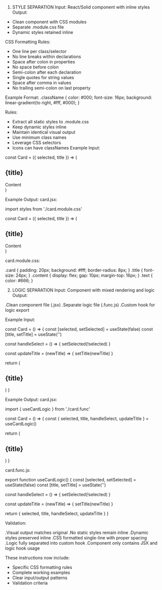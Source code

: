 1. STYLE SEPARATION
Input: React/Solid component with inline styles
Output: 
- Clean component with CSS modules
- Separate .module.css file
- Dynamic styles retained inline

CSS Formatting Rules:
- One line per class/selector
- No line breaks within declarations
- Space after colon in properties
- No space before colon
- Semi-colon after each declaration 
- Single quotes for string values
- Space after comma in values
- No trailing semi-colon on last property

Example Format:
.className { color: #000; font-size: 16px; background: linear-gradient(to right, #fff, #000); }

Rules:
- Extract all static styles to .module.css
- Keep dynamic styles inline
- Maintain identical visual output
- Use minimum class names
- Leverage CSS selectors
- Icons can have classNames
Example Input:


const Card = ({ selected, title }) => (
  <div style={{ padding: '20px', background: '#fff', borderRadius: '8px' }}>
    <h2 style={{ fontSize: '24px', color: selected ? 'blue' : 'black' }}>{title}</h2>
    <div style={{ display: 'flex', gap: '10px', marginTop: '16px' }}>
      <span style={{ color: '#666' }}>Content</span>
    </div>
  </div>
)

Example Output:
card.jsx:

import styles from './card.module.css'

const Card = ({ selected, title }) => (
  <div className={styles.card}>
    <h2 className={styles.title} style={{ color: selected ? 'blue' : 'black' }}>{title}</h2>
    <div className={styles.content}>
      <span className={styles.text}>Content</span>
    </div>
  </div>
)

card.module.css:

.card { padding: 20px; background: #fff; border-radius: 8px; }
.title { font-size: 24px; }
.content { display: flex; gap: 10px; margin-top: 16px; }
.text { color: #666; }

2. LOGIC SEPARATION
Input: Component with mixed rendering and logic
Output:

.Clean component file (.jsx)
.Separate logic file (.func.js)
.Custom hook for logic export

Example Input:

const Card = () => {
  const [selected, setSelected] = useState(false)
  const [title, setTitle] = useState('')
  
  const handleSelect = () => {
    setSelected(!selected)
  }
  
  const updateTitle = (newTitle) => {
    setTitle(newTitle)
  }

  return (
    <div onClick={handleSelect}>
      <h2>{title}</h2>
    </div>
  )
}

Example Output:
card.jsx:

import { useCardLogic } from './card.func'

const Card = () => {
  const { selected, title, handleSelect, updateTitle } = useCardLogic()

  return (
    <div onClick={handleSelect}>
      <h2>{title}</h2>
    </div>
  )
}

card.func.js:

export function useCardLogic() {
  const [selected, setSelected] = useState(false)
  const [title, setTitle] = useState('')
  
  const handleSelect = () => {
    setSelected(!selected)
  }
  
  const updateTitle = (newTitle) => {
    setTitle(newTitle)
  }

  return {
    selected,
    title, 
    handleSelect,
    updateTitle
  }
}

Validation:

.Visual output matches original
.No static styles remain inline
.Dynamic styles preserved inline
.CSS formatted single-line with proper spacing
.Logic fully separated into custom hook
.Component only contains JSX and logic hook usage

These instructions now include:
- Specific CSS formatting rules
- Complete working examples
- Clear input/output patterns
- Validation criteria